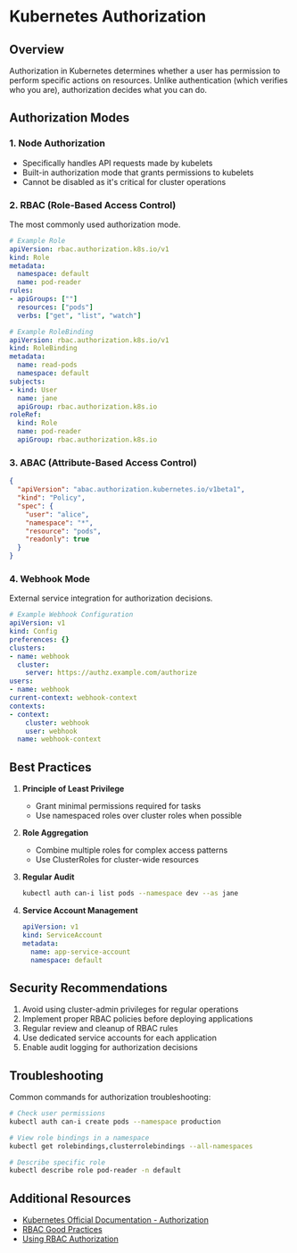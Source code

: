 # Kubernetes Authorization

## Overview
Authorization in Kubernetes determines whether a user has permission to perform specific actions on resources. Unlike authentication (which verifies who you are), authorization decides what you can do.

## Authorization Modes

### 1. Node Authorization
- Specifically handles API requests made by kubelets
- Built-in authorization mode that grants permissions to kubelets
- Cannot be disabled as it's critical for cluster operations

### 2. RBAC (Role-Based Access Control)
The most commonly used authorization mode.

```yaml
# Example Role
apiVersion: rbac.authorization.k8s.io/v1
kind: Role
metadata:
  namespace: default
  name: pod-reader
rules:
- apiGroups: [""]
  resources: ["pods"]
  verbs: ["get", "list", "watch"]
```

```yaml
# Example RoleBinding
apiVersion: rbac.authorization.k8s.io/v1
kind: RoleBinding
metadata:
  name: read-pods
  namespace: default
subjects:
- kind: User
  name: jane
  apiGroup: rbac.authorization.k8s.io
roleRef:
  kind: Role
  name: pod-reader
  apiGroup: rbac.authorization.k8s.io
```

### 3. ABAC (Attribute-Based Access Control)
```json
{
  "apiVersion": "abac.authorization.kubernetes.io/v1beta1",
  "kind": "Policy",
  "spec": {
    "user": "alice",
    "namespace": "*",
    "resource": "pods",
    "readonly": true
  }
}
```

### 4. Webhook Mode
External service integration for authorization decisions.

```yaml
# Example Webhook Configuration
apiVersion: v1
kind: Config
preferences: {}
clusters:
- name: webhook
  cluster:
    server: https://authz.example.com/authorize
users:
- name: webhook
current-context: webhook-context
contexts:
- context:
    cluster: webhook
    user: webhook
  name: webhook-context
```

## Best Practices

1. **Principle of Least Privilege**
   - Grant minimal permissions required for tasks
   - Use namespaced roles over cluster roles when possible

2. **Role Aggregation**
   - Combine multiple roles for complex access patterns
   - Use ClusterRoles for cluster-wide resources

3. **Regular Audit**
   ```bash
   kubectl auth can-i list pods --namespace dev --as jane
   ```

4. **Service Account Management**
   ```yaml
   apiVersion: v1
   kind: ServiceAccount
   metadata:
     name: app-service-account
     namespace: default
   ```

## Security Recommendations

1. Avoid using cluster-admin privileges for regular operations
2. Implement proper RBAC policies before deploying applications
3. Regular review and cleanup of RBAC rules
4. Use dedicated service accounts for each application
5. Enable audit logging for authorization decisions

## Troubleshooting

Common commands for authorization troubleshooting:

```bash
# Check user permissions
kubectl auth can-i create pods --namespace production

# View role bindings in a namespace
kubectl get rolebindings,clusterrolebindings --all-namespaces

# Describe specific role
kubectl describe role pod-reader -n default
```

## Additional Resources

- [Kubernetes Official Documentation - Authorization](https://kubernetes.io/docs/reference/access-authn-authz/authorization/)
- [RBAC Good Practices](https://kubernetes.io/docs/concepts/security/rbac-good-practices/)
- [Using RBAC Authorization](https://kubernetes.io/docs/reference/access-authn-authz/rbac/)
